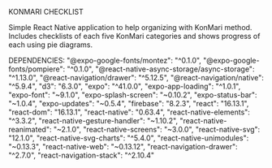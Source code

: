 KONMARI CHECKLIST

Simple React Native application to help organizing with KonMari method. 
Includes checklists of each five KonMari categories and shows progress of each using pie diagrams.

DEPENDENCIES:
    "@expo-google-fonts/montez": "^0.1.0",
    "@expo-google-fonts/pompiere": "^0.1.0",
    "@react-native-async-storage/async-storage": "^1.13.0",
    "@react-navigation/drawer": "^5.12.5",
    "@react-navigation/native": "^5.9.4",
    "d3": "6.3.0",
    "expo": "^41.0.0",
    "expo-app-loading": "^1.0.1",
    "expo-font": "~9.1.0",
    "expo-splash-screen": "~0.10.2",
    "expo-status-bar": "~1.0.4",
    "expo-updates": "~0.5.4",
    "firebase": "8.2.3",
    "react": "16.13.1",
    "react-dom": "16.13.1",
    "react-native": "0.63.4",
    "react-native-elements": "^3.3.2",
    "react-native-gesture-handler": "~1.10.2",
    "react-native-reanimated": "~2.1.0",
    "react-native-screens": "~3.0.0",
    "react-native-svg": "12.1.0",
    "react-native-svg-charts": "^5.4.0",
    "react-native-unimodules": "~0.13.3",
    "react-native-web": "~0.13.12",
    "react-navigation-drawer": "^2.7.0",
    "react-navigation-stack": "^2.10.4"

